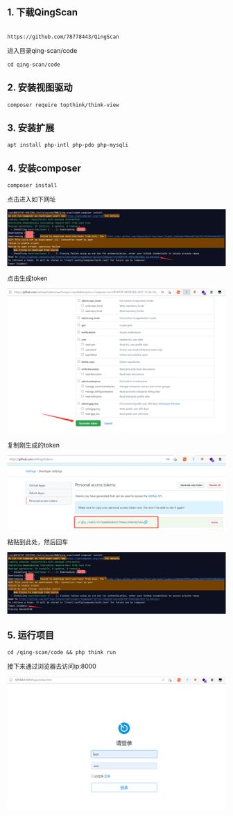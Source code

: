 ## 1. 下载QingScan
```

https://github.com/78778443/QingScan  
```
进入目录qing-scan/code
```
cd qing-scan/code
```

## 2. 安装视图驱动
```
composer require topthink/think-view
```

## 3. 安装扩展
```
apt install php-intl php-pdo php-mysqli
```

## 4. 安装composer
```
composer install
```

点击进入如下网址

![](images/QQ截图20211206163805.png)

点击生成token

![](images/20211206164002.png)

复制刚生成的token

![](images/20211206164143.png)

粘贴到此处，然后回车

![](images/20211206164420.png)


## 5. 运行项目
```
cd /qing-scan/code && php think run
```

接下来通过浏览器去访问ip:8000

![](images/20211206164654.png)